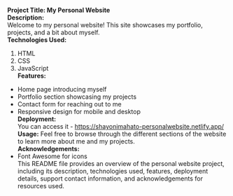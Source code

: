 **Project Title: My Personal Website**  
**Description:**  
Welcome to my personal website! This site showcases my portfolio, projects, and a bit about myself.  
**Technologies Used:**  
 1. HTML  
 2. CSS  
 3. JavaScript  
**Features:**  
 * Home page introducing myself
 * Portfolio section showcasing my projects
 * Contact form for reaching out to me
 * Responsive design for mobile and desktop  
**Deployment:**  
You can access it - https://shayonimahato-personalwebsite.netlify.app/  
**Usage:**
Feel free to browse through the different sections of the website to learn more about me and my projects.  
**Acknowledgements:**  
 * Font Awesome for icons  
This README file provides an overview of the personal website project, including its description, technologies used, features, deployment details, support contact information, and acknowledgements for resources used.

